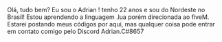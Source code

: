 Olá, tudo bem? 
Eu sou o Adrian !
tenho 22 anos e sou do Nordeste no Brasil!
Estou aprendendo a linguagem .lua porém direcionada ao fiveM. 
Estarei postando meus códigos por aqui, mas qualquer coisa pode entrar em contato comigo pelo Discord Adrian.C#8657
